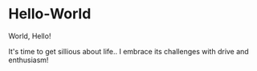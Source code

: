 # Hello-World
World, Hello!

It's time to get sillious about life.. I embrace its challenges with drive and enthusiasm!
